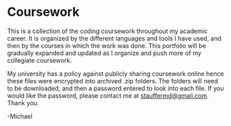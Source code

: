 # Coursework
This is a collection of the coding coursework throughout my academic career. It is organized by the different
languages and tools I have used, and then by the courses in which the work was done. This portfolio will be
gradually expanded and updated as I organize and push more of my collegiate coursework.


My university has a policy against publicly sharing coursework online hence these files were encrypted into
archived .zip folders. The folders will need to be downloaded, and then a password entered to look into each
file. If you would like the password, please contact me at stauffermd@gmail.com. Thank you.

-Michael
